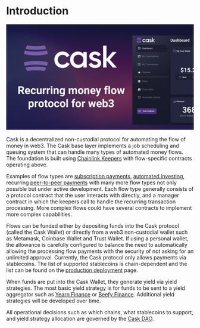 # Introduction

![](.gitbook/assets/cask_title.png)

Cask is a decentralized non-custodial protocol for automating the flow of money in web3. The Cask base layer
implements a job scheduling and queuing system that can handle many types of automated money flows. The foundation
is built using [Chainlink Keepers](https://docs.chain.link/docs/chainlink-keepers/introduction/) with flow-specific
contracts operating above.

Examples of flow types are [subscription payments](/flow-types/subscriptions.md), [automated investing](/flow-types/autobuy.md),
recurring [peer-to-peer payments](/flow-types/peer-to-peer.md) with many more flow types not only possible but under
active development. Each flow type generally consists of a protocol contract that the user interacts with directly,
and a manager contract in which the keepers call to handle the recurring transaction processing. More complex flows
could have several contracts to implement more complex capabilities.

Flows can be funded either by depositing funds into the Cask protocol (called the Cask Wallet) or
directly from a web3 non-custodial wallet such as Metamask, Coinbase Wallet and  Trust Wallet. If using a personal
wallet, the allowance is carefully configured to balance the need to automatically allowing the processing flow payments
with the security of not asking for an unlimited approval. Currently, the Cask protocol only allows payments via
stablecoins. The list of supported stablecoins is chain-dependent and the list can be found on the
[production deployment](/deployments/production.md) page.

When funds are put into the Cask Wallet, they generate yield via yield strategies. The most basic yield strategy
is for funds to be sent to a yield aggregator such as [Yearn Finance](https://yearn.finance/) or
[Beefy Finance](https://beefy.finance/). Additional yield strategies will be developed over time.

All operational decisions such as which chains, what stablecoins to support, and yield strategy allocation are governed
by the [Cask DAO](cask-dao.md).

